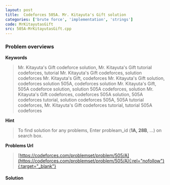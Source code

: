 ```yaml
---
layout: post
title:  Codeforces 505A. Mr. Kitayuta's Gift solution
categories: ['brute force', 'implementation', 'strings']
code: MrKitayutasGift
src: 505A-MrKitayutasGift.cpp
---
```

### **Problem overviews**

**Keywords**
> Mr. Kitayuta's Gift codeforce solution, Mr. Kitayuta's Gift tutorial codeforces, tutorial Mr. Kitayuta's Gift codeforces, solution codeforces Mr. Kitayuta's Gift, codeforces Mr. Kitayuta's Gift solution, codeforces solution 505A, codeforces solution Mr. Kitayuta's Gift, 505A codeforce solution, solution 505A codeforces, solution Mr. Kitayuta's Gift codeforces, codeforces 505A solution, 505A codeforces tutorial, solution codeforces 505A, 505A tutorial codeforces, Mr. Kitayuta's Gift codeforces tutorial, tutorial 505A codeforces

**Hint**
> To find solution for any problems, Enter probleam_id (**1A, 28B**, ...) on search box. 

**Problems Url**
> [https://codeforces.com/problemset/problem/505/A](https://codeforces.com/problemset/problem/505/A){:rel="nofollow"}{:target="_blank"}

#### **Solution**



